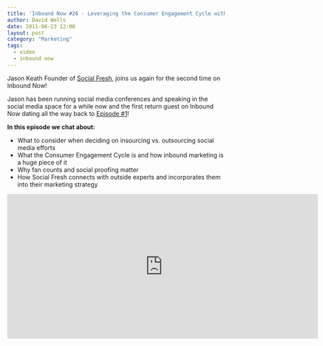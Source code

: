 ```yaml
---
title: 'Inbound Now #26 - Leveraging the Consumer Engagement Cycle with Jason Keath'
author: David Wells
date: 2011-06-23 12:00
layout: post
category: "Marketing"
tags:
  - video
  - inbound now
---
```


Jason Keath Founder of [Social Fresh](http://socialfresh.com), joins us again for the second time on Inbound Now!

Jason has been running social media conferences and speaking in the social media space for a while now and the first return guest on Inbound Now dating all the way back to [Episode #1](https://davidwells.io/blog/measuring-online-influence/ "Episode #1")!

**In this episode we chat about:**

* What to consider when deciding on insourcing vs. outsourcing social media efforts
* What the Consumer Engagement Cycle is and how inbound marketing is a huge piece of it
* Why fan counts and social proofing matter
* How Social Fresh connects with outside experts and incorporates them into their marketing strategy

<iframe width="720" height="335" src="https://www.youtube.com/embed/nnPAqyXYPN4" frameborder="0" allowfullscreen=""></iframe>
